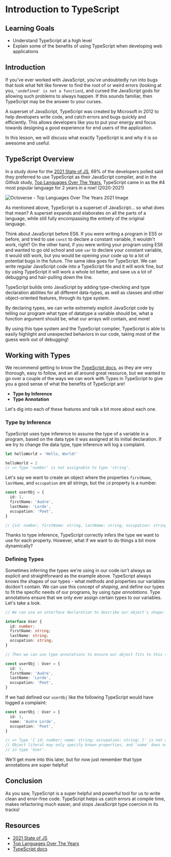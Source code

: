 # Introduction to TypeScript

## Learning Goals

- Understand TypeScript at a high level
- Explain some of the benefits of using TypeScript when developing web applications

## Introduction

If you've ever worked with JavaScript, you've undoubtedly run into bugs that took
what felt like forever to find the root of or weird errors (looking at you, 
`'undefined' is not a function`), and cursed the JavaScript gods for allowing such
problems to always happen. If this sounds familiar, then TypeScript may be the
answer to your curses.

A superset of JavaScript, TypeScript was created by Microsoft in 2012 to help
developers write code, and catch errors and bugs quickly and efficiently. This
allows developers like you to put your energy and focus towards designing a good
experience for end users of the application.

In this lesson, we will discuss what exactly TypeScript is and why it is so
awesome and useful.

## TypeScript Overview

In a study done for the [2021 State of JS][state-of-js], 69% of the developers
polled said they preferred to use TypeScript as their JavaScript compiler, and
in the Github study, [Top Languages Over The Years][top-languages], TypeScript
came in as the #4 most popular language for 2 years in a row! (2020-2021)

![Octoverse - Top Languages Over The Years 2021 Image](https://curriculum-content.s3.amazonaws.com/blackrock/intro-to-typescript/top-languages-used-2021.png)

As mentioned above, TypeScript is a superset of JavaScript... so what does that
mean? A superset expands and elaborates on all the parts of a language, while
still fully encompassing the entirety of the original language.

Think about JavaScript before ES6. If you were writing a program in ES5 or
before, and tried to use `const` to declare a constant variable, it wouldn't
work, right? On the other hand, if you were writing your program using ES6 and
wanted to go old school and use `var` to declare your constant variable, it
would still work, but you would be opening your code up to a lot of potential
bugs in the future. The same idea goes for TypeScript. We can write regular
JavaScript code into a TypeScript file and it will work fine, but by using
TypeScript it will work a whole lot better, and save us a lot of debugging
and hair-pulling down the line.

TypeScript builds onto JavaScript by adding type-checking and type declaration
abilities for all different data-types, as well as classes and other
object-oriented features, through its type system.

By declaring types, we can write extremely explicit JavaScript code by telling
our program what type of datatype a variable should be, what a function argument
should be, what our arrays will contain, and more!

By using this type system and the TypeScript compiler, TypeScript is able to
easily highlight and unexpected behaviors in our code, taking most of the guess
work out of debugging!

## Working with Types

We recommend getting to know the [TypeScript docs][typescript], as they are very
thorough, easy to follow, and an all around great resource, but we wanted to go
over a couple of the ways we can work with Types in TypeScript to give you a good
sense of what the benefits of TypeScript are!

- **Type by Inference**
- **Type Annotation**

Let's dig into each of these features and talk a bit more about each one.

### Type by Inference

TypeScript uses type inference to assume the type of a variable in a program,
based on the data type it was assigned at its initial declaration. If we try to
change the data type, type inference will log a complaint.

```ts
let helloWorld = 'Hello, World!'

helloWorld = 2
// => Type 'number' is not assignable to type 'string'.
```

Let's say we want to create an object where the properties `firstName`,
`lastName`, and `occupation` are all strings, but the `id` property is a number.

```ts
const userObj = {
  id: 1,
  firstName: 'Audre',
  lastName: 'Lorde',
  occupation: 'Poet',
}

// {id: number, firstName: string, lastName: string, occupation: string}
```

Thanks to type inference, TypeScript correctly infers the type we want to use
for each property. However, what if we want to do things a bit more dynamically?

### Defining Types

Sometimes inferring the types we're using in our code isn't always as explicit
and straightforward as the example above. TypeScript always knows the shapes of
our types - what methods and properties our variables do/don't contain. We can
use this concept of _shaping_, and define our types to fit the specific needs of
our programs, by using _type annotations_. Type annotations ensure that we only
ever assign certain types to our variables. Let's take a look.

```ts
// We can use an interface declaration to describe our object's shape:

interface User {
  id: number;
  firstName: string;
  lastName: string;
  occupation: string;
}

// Then we can use type annotations to ensure our object fits to this shape.

const userObj : User = {
  id: 1,
  firstName: 'Audre',
  lastName: 'Lorde',
  occupation: 'Poet',
}
```

If we had defined our `userObj` like the following TypeScript would have logged
a complaint:

```ts
const userObj : User = {
  id: 1,
  name: 'Audre Lorde',
  occupation: 'Poet',
}

// => Type '{ id: number; name: string; occupation: string; }' is not assignable to type 'User'.
// Object literal may only specify known properties, and 'name' does not exist
// in type 'User'.
```

We'll get more into this later, but for now just remember that type annotations
are super helpful!

## Conclusion

As you saw, TypeScript is a super helpful and powerful tool for us to write
clean and error-free code. TypeScript helps us catch errors at compile time,
makes refactoring much easier, and stops JavaScript type coercion in its tracks!

## Resources

- [2021 State of JS][state-of-js]
- [Top Languages Over The Years][top-languages]
- [TypeScript docs][typescript]

[state-of-js]: https://2021.stateofjs.com/en-US/other-tools
[top-languages]: https://octoverse.github.com/#top-languages-over-the-years
[typescript]: https://www.typescriptlang.org/docs/
